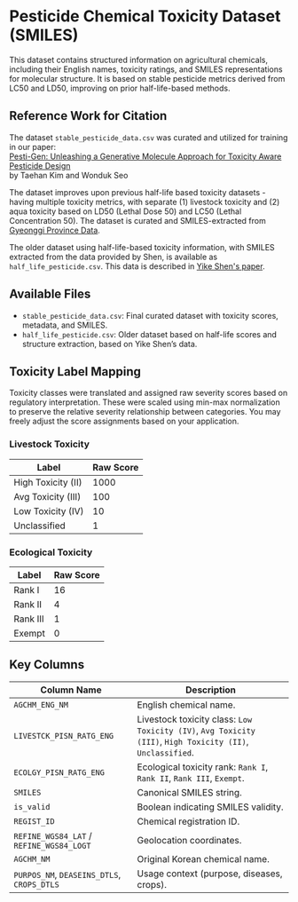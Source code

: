 # Pesticide Chemical Toxicity Dataset (SMILES)

This dataset contains structured information on agricultural chemicals, including their English names, toxicity ratings, and SMILES representations for molecular structure. It is based on stable pesticide metrics derived from LC50 and LD50, improving on prior half-life-based methods.

## Reference Work for Citation

The dataset `stable_pesticide_data.csv` was curated and utilized for training in our paper:  
[Pesti-Gen: Unleashing a Generative Molecule Approach for Toxicity Aware Pesticide Design](https://arxiv.org/abs/2501.14469)  
by Taehan Kim and Wonduk Seo

The dataset improves upon previous half-life based toxicity datasets - having multiple toxicity metrics, with separate (1) livestock toxicity and (2) aqua toxicity based on LD50 (Lethal Dose 50) and LC50 (Lethal Concentration 50).
The dataset is curated and SMILES-extracted from [Gyeonggi Province Data](https://data.gg.go.kr/portal/data/service/selectServicePage.do?&infId=XM0L7AK0UL00KYARRMU929751298&infSeq=1#none).


The older dataset using half-life-based toxicity information, with SMILES extracted from the data provided by Shen, is available as `half_life_pesticide.csv`. This data is described in [Yike Shen's paper](https://www.sciencedirect.com/science/article/abs/pii/S0304389422009670?via%3Dihub).

## Available Files

- `stable_pesticide_data.csv`: Final curated dataset with toxicity scores, metadata, and SMILES.
- `half_life_pesticide.csv`: Older dataset based on half-life scores and structure extraction, based on Yike Shen’s data.



## Toxicity Label Mapping

Toxicity classes were translated and assigned raw severity scores based on regulatory interpretation. These were scaled using min-max normalization to preserve the relative severity relationship between categories. You may freely adjust the score assignments based on your application.

### Livestock Toxicity

| Label                | Raw Score |
|---------------------|-----------|
| High Toxicity (II)  | 1000      |
| Avg Toxicity (III)  | 100       |
| Low Toxicity (IV)   | 10        |
| Unclassified        | 1         |

### Ecological Toxicity

| Label     | Raw Score |
|-----------|-----------|
| Rank I    | 16        |
| Rank II   | 4         |
| Rank III  | 1         |
| Exempt    | 0         |

## Key Columns

| Column Name              | Description |
|--------------------------|-------------|
| `AGCHM_ENG_NM`           | English chemical name. |
| `LIVESTCK_PISN_RATG_ENG` | Livestock toxicity class: `Low Toxicity (IV)`, `Avg Toxicity (III)`, `High Toxicity (II)`, `Unclassified`. |
| `ECOLGY_PISN_RATG_ENG`   | Ecological toxicity rank: `Rank I`, `Rank II`, `Rank III`, `Exempt`. |
| `SMILES`                 | Canonical SMILES string. |
| `is_valid`               | Boolean indicating SMILES validity. |
| `REGIST_ID`              | Chemical registration ID. |
| `REFINE_WGS84_LAT` / `REFINE_WGS84_LOGT` | Geolocation coordinates. |
| `AGCHM_NM`               | Original Korean chemical name. |
| `PURPOS_NM`, `DEASEINS_DTLS`, `CROPS_DTLS` | Usage context (purpose, diseases, crops). |
